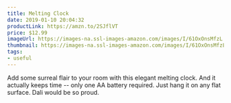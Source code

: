 ```yaml
---
title: Melting Clock
date: 2019-01-10 20:04:32
productLink: https://amzn.to/2SJflVT
price: $12.99
imageUrl: https://images-na.ssl-images-amazon.com/images/I/61OxOnsMfzL._SX679_.jpg
thumbnail: https://images-na.ssl-images-amazon.com/images/I/61OxOnsMfzL._SR600,315_.jpg
tags:
- useful
---
```


Add some surreal flair to your room with this elegant melting clock. And it actually keeps time -- only one AA battery required. Just hang it on any flat surface. Dali would be so proud.